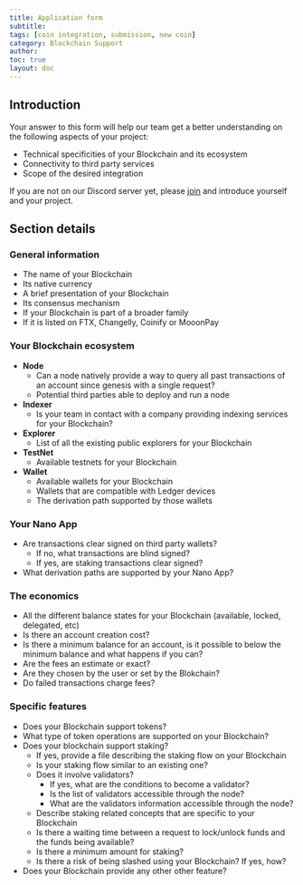 ```yaml
---
title: Application form
subtitle:
tags: [coin integration, submission, new coin]
category: Blockchain Support
author:
toc: true
layout: doc
---
```



## Introduction

Your answer to this form will help our team get a better understanding on the following aspects of your project:
- Technical specificities of your Blockchain and its ecosystem
- Connectivity to third party services
- Scope of the desired integration

If you are not on our Discord server yet, please [join](https://discord.gg/Ledger) and introduce yourself and your project.

## Section details

### General information

- The name of your Blockchain 
- Its native currency
- A brief presentation of your Blockchain
- Its consensus mechanism
- If your Blockchain is part of a broader family
- If it is listed on FTX, Changelly, Coinify or MooonPay

### Your Blockchain ecosystem

- **Node**
	- Can a node natively provide a way to query all past transactions of an account since genesis with a single request?
	- Potential third parties able to deploy and run a node
- **Indexer**
	- Is your team in contact with a company providing indexing services for your Blockchain?
- **Explorer**
	- List of all the existing public explorers for your Blockchain
- **TestNet**
	- Available testnets for your Blockchain
- **Wallet**
	- Available wallets for your Blockchain
	- Wallets that are compatible with Ledger devices
	- The derivation path supported by those wallets


### Your Nano App

- Are transactions clear signed on third party wallets?
	- If no, what transactions are blind signed?
	- If yes, are staking transactions clear signed?
- What derivation paths are supported by your Nano App?

### The economics
 
- All the different balance states for your Blockchain (available, locked, delegated, etc)
- Is there an account creation cost?
- Is there a minimum balance for an account, is it possible to below the minimum balance and what happens if you can?
- Are the fees an estimate or exact?
- Are they chosen by the user or set by the Blokchain?
- Do failed transactions charge fees?

### Specific features

- Does your Blockchain support tokens?
- What type of token operations are supported on your Blockchain?
- Does your blockchain support staking? 
	- If yes, provide a file describing the staking flow on your Blockchain
	- Is your staking flow similar to an existing one?
	- Does it involve validators?
		- If yes, what are the conditions to become a validator?
		- Is the list of validators accessible through the node?
		- What are the validators information accessible through the node?
	- Describe staking related concepts that are specific to your Blockchain
	- Is there a waiting time between a request to lock/unlock funds and the funds being available?
	- Is there a minimum amount for staking?
	- Is there a risk of being slashed using your Blockchain? If yes, how?
- Does your Blockchain provide any other other feature? 
